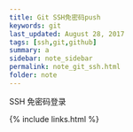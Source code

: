 ```yaml
---
title: Git SSH免密码push
keywords: git 
last_updated: August 28, 2017
tags: [ssh,git,github]
summary: a
sidebar: note_sidebar
permalink: note_git_ssh.html
folder: note 
---
```


SSH 免密码登录


{% include links.html %}
